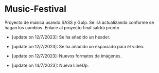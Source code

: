 # Music-Festival

Proyecto de música usando SASS y Gulp. Se irá actualizando conforme se hagan los cambios. Enlace al proyecto final saldrá pronto. 

- [update on 12/7/2023]: Se ha añadido un header.
  
- [update on 12/7/2023]: Se ha añadido un espaciado para el video.
  
- [update on 12/7/2023]: Nuevos formatos de imágenes.  

- [update on 14/7/2023]: Nueva LineUp.  
